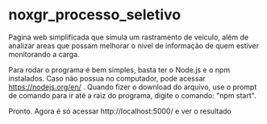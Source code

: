 # noxgr_processo_seletivo

Pagina web simplificada que simula um rastramento de veiculo, além de analizar areas que possam melhorar o nivel de informação de quem estiver monitorando a carga.

Para rodar o programa é bem simples, basta ter o Node.js e o npm instalados. Caso não possua no computador, pode acessar https://nodejs.org/en/ .
Quando fizer o download do arquivo, use o prompt de comando para ir até a raiz do programa, digite o comando: "npm start".

Pronto. Agora é só acessar http://localhost:5000/ e ver o resultado


